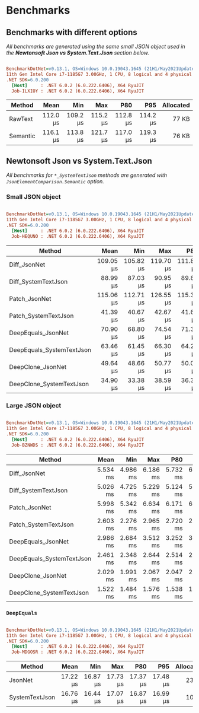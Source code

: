 # Benchmarks

## Benchmarks with different options

_All benchmarks are generated using the same small JSON object used in the **Newtonsoft Json vs System.Text.Json** section below._

``` ini

BenchmarkDotNet=v0.13.1, OS=Windows 10.0.19043.1645 (21H1/May2021Update)
11th Gen Intel Core i7-1185G7 3.00GHz, 1 CPU, 8 logical and 4 physical cores
.NET SDK=6.0.200
  [Host]     : .NET 6.0.2 (6.0.222.6406), X64 RyuJIT
  Job-ILXIOY : .NET 6.0.2 (6.0.222.6406), X64 RyuJIT


```
|   Method |     Mean |      Min |      Max |      P80 |      P95 | Allocated |
|--------- |---------:|---------:|---------:|---------:|---------:|----------:|
|  RawText | 112.0 μs | 109.2 μs | 115.2 μs | 112.8 μs | 114.2 μs |     77 KB |
| Semantic | 116.1 μs | 113.8 μs | 121.7 μs | 117.0 μs | 119.3 μs |     76 KB |


## Newtonsoft Json vs System.Text.Json

_All benchmarks for `*_SystemTextJson` methods are generated with `JsonElementComparison.Semantic` option._

### Small JSON object

``` ini

BenchmarkDotNet=v0.13.1, OS=Windows 10.0.19043.1645 (21H1/May2021Update)
11th Gen Intel Core i7-1185G7 3.00GHz, 1 CPU, 8 logical and 4 physical cores
.NET SDK=6.0.200
  [Host]     : .NET 6.0.2 (6.0.222.6406), X64 RyuJIT
  Job-HEQUNO : .NET 6.0.2 (6.0.222.6406), X64 RyuJIT


```
|                    Method |      Mean |       Min |       Max |       P80 |       P95 | Allocated |
|-------------------------- |----------:|----------:|----------:|----------:|----------:|----------:|
|              Diff_JsonNet | 109.05 μs | 105.82 μs | 119.70 μs | 111.81 μs | 115.36 μs |    132 KB |
|       Diff_SystemTextJson |  88.99 μs |  87.03 μs |  90.95 μs |  89.82 μs |  90.78 μs |     66 KB |
|             Patch_JsonNet | 115.06 μs | 112.71 μs | 126.55 μs | 115.31 μs | 117.95 μs |    162 KB |
|      Patch_SystemTextJson |  41.39 μs |  40.67 μs |  42.67 μs |  41.62 μs |  42.03 μs |     35 KB |
|        DeepEquals_JsonNet |  70.90 μs |  68.80 μs |  74.54 μs |  71.31 μs |  72.68 μs |     91 KB |
| DeepEquals_SystemTextJson |  63.46 μs |  61.45 μs |  66.30 μs |  64.26 μs |  64.70 μs |     39 KB |
|         DeepClone_JsonNet |  49.64 μs |  48.66 μs |  50.77 μs |  50.05 μs |  50.39 μs |     70 KB |
|  DeepClone_SystemTextJson |  34.90 μs |  33.38 μs |  38.59 μs |  36.32 μs |  37.19 μs |     40 KB |


### Large JSON object

``` ini

BenchmarkDotNet=v0.13.1, OS=Windows 10.0.19043.1645 (21H1/May2021Update)
11th Gen Intel Core i7-1185G7 3.00GHz, 1 CPU, 8 logical and 4 physical cores
.NET SDK=6.0.200
  [Host]     : .NET 6.0.2 (6.0.222.6406), X64 RyuJIT
  Job-BZNWDS : .NET 6.0.2 (6.0.222.6406), X64 RyuJIT


```
|                    Method |     Mean |      Min |      Max |      P80 |      P95 | Allocated |
|-------------------------- |---------:|---------:|---------:|---------:|---------:|----------:|
|              Diff_JsonNet | 5.534 ms | 4.986 ms | 6.186 ms | 5.732 ms | 6.008 ms |      4 MB |
|       Diff_SystemTextJson | 5.026 ms | 4.725 ms | 5.229 ms | 5.124 ms | 5.216 ms |      3 MB |
|             Patch_JsonNet | 5.998 ms | 5.342 ms | 6.634 ms | 6.171 ms | 6.541 ms |      5 MB |
|      Patch_SystemTextJson | 2.603 ms | 2.276 ms | 2.965 ms | 2.720 ms | 2.934 ms |      2 MB |
|        DeepEquals_JsonNet | 2.986 ms | 2.684 ms | 3.512 ms | 3.252 ms | 3.307 ms |      2 MB |
| DeepEquals_SystemTextJson | 2.461 ms | 2.348 ms | 2.644 ms | 2.514 ms | 2.620 ms |      2 MB |
|         DeepClone_JsonNet | 2.029 ms | 1.991 ms | 2.067 ms | 2.047 ms | 2.061 ms |      2 MB |
|  DeepClone_SystemTextJson | 1.522 ms | 1.484 ms | 1.576 ms | 1.538 ms | 1.562 ms |      2 MB |


### `DeepEquals`

``` ini

BenchmarkDotNet=v0.13.1, OS=Windows 10.0.19043.1645 (21H1/May2021Update)
11th Gen Intel Core i7-1185G7 3.00GHz, 1 CPU, 8 logical and 4 physical cores
.NET SDK=6.0.200
  [Host]     : .NET 6.0.2 (6.0.222.6406), X64 RyuJIT
  Job-MDGOSR : .NET 6.0.2 (6.0.222.6406), X64 RyuJIT


```
|         Method |     Mean |      Min |      Max |      P80 |      P95 | Allocated |
|--------------- |---------:|---------:|---------:|---------:|---------:|----------:|
|        JsonNet | 17.22 μs | 16.87 μs | 17.73 μs | 17.37 μs | 17.48 μs |     23 KB |
| SystemTextJson | 16.76 μs | 16.44 μs | 17.07 μs | 16.87 μs | 16.99 μs |     10 KB |


